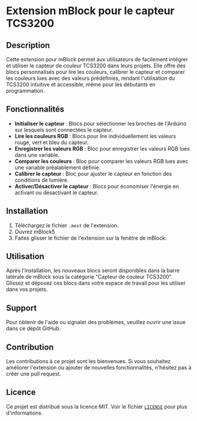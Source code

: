 # Extension mBlock pour le capteur TCS3200

## Description

Cette extension pour mBlock permet aux utilisateurs de facilement intégrer et utiliser le capteur de couleur TCS3200 dans leurs projets. Elle offre des blocs personnalisés pour lire les couleurs, calibrer le capteur et comparer les couleurs lues avec des valeurs prédéfinies, rendant l'utilisation du TCS3200 intuitive et accessible, même pour les débutants en programmation.

## Fonctionnalités
-   **Initialiser le capteur** : Blocs pour sélectionner les broches de l'Arduino sur lesquels sont connectées le capteur.
-   **Lire les couleurs RGB** : Blocs pour lire individuellement les valeurs rouge, vert et bleu du capteur.
-   **Enregistrer les valeurs RGB** : Bloc pour enregistrer les valeurs RGB lues dans une variable.
-   **Comparer les couleurs** : Bloc pour comparer les valeurs RGB lues avec une variable préalablement définie.
-   **Calibrer le capteur** : Bloc pour ajuster le capteur en fonction des conditions de lumière.
-   **Activer/Désactiver le capteur** : Blocs pour économiser l'énergie en activant ou désactivant le capteur.

## Installation

1.  Téléchargez le fichier `.mext` de l'extension.
2.  Ouvrez mBlock5
3.  Faites glisser le fichier de l'extension sur la fenêtre de mBlock.

## Utilisation

Après l'installation, les nouveaux blocs seront disponibles dans la barre latérale de mBlock sous la catégorie "Capteur de couleur TCS3200". Glissez et déposez ces blocs dans votre espace de travail pour les utiliser dans vos projets.

## Support

Pour obtenir de l'aide ou signaler des problèmes, veuillez ouvrir une issue dans ce dépôt GitHub.

## Contribution

Les contributions à ce projet sont les bienvenues. Si vous souhaitez améliorer l'extension ou ajouter de nouvelles fonctionnalités, n'hésitez pas à créer une pull request.

## Licence

Ce projet est distribué sous la licence MIT. Voir le fichier [`LICENSE`](https://github.com/Deadier/extension-tcs3200-mBlock5?tab=MIT-1-ov-file) pour plus d'informations.
